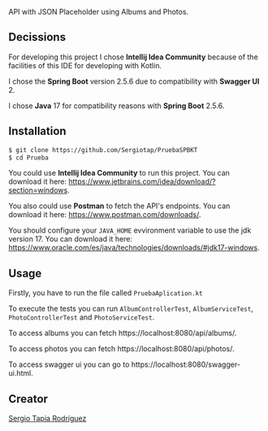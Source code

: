 API with JSON Placeholder using Albums and Photos.
## Decissions

For developing this project I chose **Intellij Idea Community** because of the facilities of this IDE for developing with Kotlin.

I chose the **Spring Boot** version 2.5.6 due to compatibility with **Swagger UI** 2.

I chose **Java** 17 for compatibility reasons with **Spring Boot** 2.5.6.

## Installation
```sh
$ git clone https://github.com/Sergiotap/PruebaSPBKT
$ cd Prueba
```
You could use **Intellij Idea Community** to run this project. You can download it here:
https://www.jetbrains.com/idea/download/?section=windows.

You also could use **Postman** to fetch the API's endpoints. You can download it here:
https://www.postman.com/downloads/.

You should configure your ```JAVA_HOME``` evvironment variable to use the jdk version 17. You can download it here:
https://www.oracle.com/es/java/technologies/downloads/#jdk17-windows.

## Usage

Firstly, you have to run the file called ```PruebaAplication.kt```

To execute the tests you can run ```AlbumControllerTest```, ```AlbumServiceTest```, ```PhotoControllerTest``` and ```PhotoServiceTest```.

To access albums you can fetch https://localhost:8080/api/albums/.

To access photos you can fetch https://localhost:8080/api/photos/.

To access swagger ui you can go to https://localhost:8080/swagger-ui.html.

## Creator
[Sergio Tapia Rodríguez](https://github.com/Sergiotap)
